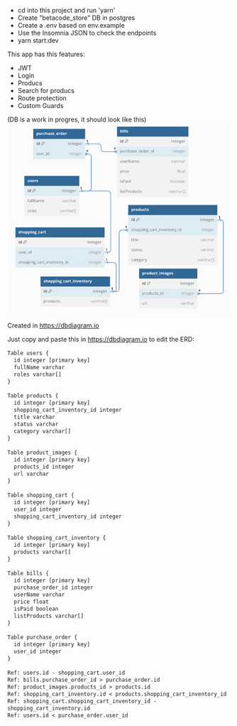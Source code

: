- cd into this project and run 'yarn'
- Create "betacode_store" DB in postgres
- Create a .env based on env.example
- Use the Insomnia JSON to check the endpoints
- yarn start:dev

This app has this features:
- JWT
- Login 
- Producs
- Search for producs
- Route protection
- Custom Guards

(DB is a work in progres, it should look like this)
![DB](db.png)

Created in https://dbdiagram.io

Just copy and paste this in https://dbdiagram.io to edit the ERD:
```
Table users {
  id integer [primary key]
  fullName varchar
  roles varchar[]
}

Table products {
  id integer [primary key]
  shopping_cart_inventory_id integer
  title varchar
  status varchar
  category varchar[]
}

Table product_images {
  id integer [primary key]
  products_id integer
  url varchar
}

Table shopping_cart {
  id integer [primary key]
  user_id integer
  shopping_cart_inventory_id integer
}

Table shopping_cart_inventory {
  id integer [primary key]
  products varchar[]
}

Table bills {
  id integer [primary key]
  purchase_order_id integer
  userName varchar
  price float
  isPaid boolean
  listProducts varchar[]
}

Table purchase_order {
  id integer [primary key]
  user_id integer
}

Ref: users.id - shopping_cart.user_id
Ref: bills.purchase_order_id > purchase_order.id
Ref: product_images.products_id > products.id
Ref: shopping_cart_inventory.id < products.shopping_cart_inventory_id
Ref: shopping_cart.shopping_cart_inventory_id - shopping_cart_inventory.id
Ref: users.id < purchase_order.user_id
```
